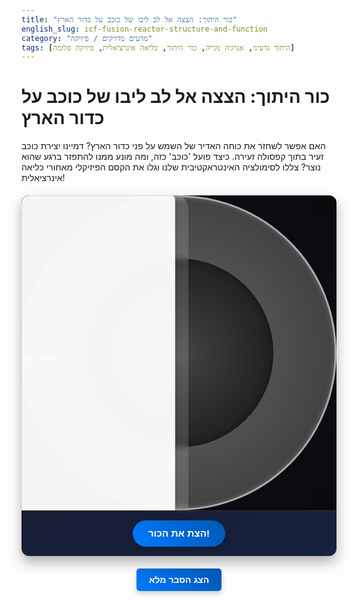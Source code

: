 ```yaml
---
title: "כור היתוך: הצצה אל לב ליבו של כוכב על כדור הארץ"
english_slug: icf-fusion-reactor-structure-and-function
category: "מדעים מדויקים / פיזיקה"
tags: [היתוך גרעיני, אנרגיה נקייה, כור היתוך, כליאה אינרציאלית, פיזיקת פלזמה]
---
```

# כור היתוך: הצצה אל לב ליבו של כוכב על כדור הארץ

האם אפשר לשחזר את כוחה האדיר של השמש על פני כדור הארץ? דמיינו יצירת כוכב זעיר בתוך קפסולה זעירה. כיצד פועל 'כוכב' כזה, ומה מונע ממנו להתפזר ברגע שהוא נוצר? צללו לסימולציה האינטראקטיבית שלנו וגלו את הקסם הפיזיקלי מאחורי כליאה אינרציאלית!

<div id="fusion-app">
    <div id="simulation-area">
        <div id="lasers">
            <div class="laser laser-top"></div>
            <div class="laser laser-bottom"></div>
            <div class="laser laser-left"></div>
            <div class="laser laser-right"></div>
            <div class="laser laser-top-left"></div>
            <div class="laser laser-top-right"></div>
            <div class="laser laser-bottom-left"></div>
            <div class="laser laser-bottom-right"></div>
        </div>
        <div id="target">
            <div class="target-shell" data-info="המעטפת (Ablator): שכבה חיצונית דקה. כשהלייזרים פוגעים בה, היא מתאדה במהירות כלפי חוץ ומייצרת לחץ עצום שדוחס את הדלק פנימה."></div>
            <div class="target-fuel" data-info="הדלק (Fuel): ליבה קפואה של דאוטריום וטריטיום. הדחיסה הקיצונית הופכת אותו לפלזמה לוהטת שבה מתרחש ההיתוך."></div>
        </div>
        <div id="ignition-flash"></div>
        <div id="explosion"></div>
        <div id="info-box" dir="rtl"></div>
        <div id="status-display">שלב: מוכן להצתה</div>
    </div>
    <div id="controls">
        <button id="start-sim">הצת את הכור!</button>
    </div>
</div>

<style>
    #fusion-app {
        font-family: 'Segoe UI', Tahoma, Geneva, Verdana, sans-serif;
        border: none; /* Remove border */
        padding: 0; /* Remove padding */
        border-radius: 12px; /* More rounded corners */
        max-width: 700px;
        margin: 20px auto;
        background: linear-gradient(135deg, #1a1a2e, #16213e); /* Darker, thematic background */
        position: relative;
        box-shadow: 0 10px 20px rgba(0, 0, 0, 0.3);
        overflow: hidden; /* Ensure nothing spills out */
    }

    #simulation-area {
        width: 100%;
        padding-top: 100%; /* 1:1 Aspect Ratio */
        position: relative;
        background: radial-gradient(circle at center, #0d0d1a 0%, #0a0a0d 100%); /* Dark space-like background */
        border-radius: 12px 12px 0 0;
        overflow: hidden;
        border-bottom: 1px solid #333; /* Separator */
    }

    #simulation-area > div {
        position: absolute;
        top: 0;
        left: 0;
        width: 100%;
        height: 100%;
        display: flex;
        justify-content: center;
        align-items: center;
    }

    #lasers {
        display: block; /* Override flex */
        pointer-events: none; /* Lasers are visual only */
    }

    .laser {
        position: absolute;
        background: linear-gradient(to right, rgba(0,255,255,0) 0%, cyan 80%, rgba(0,255,255,0.8) 100%);
        box-shadow: 0 0 8px cyan, 0 0 12px cyan;
        height: 4px; /* Thicker laser */
        transform-origin: 100% center; /* Rotate and scale from the tip end */
        width: 0; /* Start invisible */
        opacity: 0;
        z-index: 5; /* Above background, below target */
    }

    /* Positioning for 8 lasers */
    .laser-right { top: 50%; right: 0; transform: translateY(-50%); }
    .laser-left { top: 50%; left: 0; transform: translateY(-50%) rotate(180deg); }
    .laser-top { top: 0; left: 50%; transform: translateX(-50%) rotate(270deg); }
    .laser-bottom { bottom: 0; left: 50%; transform: translateX(-50%) rotate(90deg); }
    .laser-top-right { top: 0; right: 0; transform-origin: bottom left; transform: translate(-50%, 50%) rotate(-45deg); } /* Adjusted origin/transform */
    .laser-top-left { top: 0; left: 0; transform-origin: bottom right; transform: translate(50%, 50%) rotate(45deg); } /* Adjusted origin/transform */
    .laser-bottom-right { bottom: 0; right: 0; transform-origin: top left; transform: translate(-50%, -50%) rotate(45deg); } /* Adjusted origin/transform */
    .laser-bottom-left { bottom: 0; left: 0; transform-origin: top right; transform: translate(50%, -50%) rotate(-45deg); } /* Adjusted origin/transform */


    #target {
        position: relative;
        width: 30%; /* Slightly larger initial target */
        height: 30%;
        border-radius: 50%;
        display: flex;
        justify-content: center;
        align-items: center;
        transition: width 0.8s cubic-bezier(0.68, -0.55, 0.27, 1.55), height 0.8s cubic-bezier(0.68, -0.55, 0.27, 1.55); /* Add bounce effect */
        z-index: 10; /* Above lasers */
    }

    .target-shell {
        width: 100%;
        height: 100%;
        background: radial-gradient(circle, #666 0%, #333 100%);
        border-radius: 50%;
        position: absolute;
        box-sizing: border-box;
        border: 3px solid #aaa; /* More prominent border */
        cursor: pointer;
        transition: all 0.5s ease-out; /* Transition for ablation */
        box-shadow: inset 0 0 10px rgba(255,255,255,0.2);
    }

    .target-fuel {
        width: 60%; /* Initial fuel size relative to shell */
        height: 60%;
        background: radial-gradient(circle, #444 0%, #111 100%);
        border-radius: 50%;
        position: absolute;
        cursor: pointer;
        transition: all 0.8s ease-in; /* Transition for compression */
        box-shadow: inset 0 0 8px rgba(0,0,0,0.5);
    }

    #ignition-flash {
        position: absolute;
        top: 50%;
        left: 50%;
        width: 0;
        height: 0;
        border-radius: 50%;
        background-color: #ffff00; /* Intense yellow */
        box-shadow: 0 0 50px 20px #ffff00, 0 0 100px 40px rgba(255,255,0,0.5); /* Stronger glow */
        transform: translate(-50%, -50%);
        opacity: 0;
        z-index: 20; /* Above target */
        transition: all 0.1s ease-in;
    }

    #explosion {
        position: absolute;
        top: 50%;
        left: 50%;
        width: 0;
        height: 0;
        border-radius: 50%;
        background: radial-gradient(circle, rgba(255,165,0,0.9) 0%, rgba(255,0,0,0.7) 30%, rgba(255,0,0,0) 70%); /* Fiery gradient */
        transform: translate(-50%, -50%);
        opacity: 0;
        z-index: 15; /* Between flash and target */
        transition: all 0.6s ease-out; /* Faster expansion */
    }

    #info-box {
        position: absolute;
        background-color: rgba(255, 255, 255, 0.95); /* Almost opaque */
        border: 1px solid #ddd;
        padding: 12px; /* More padding */
        border-radius: 6px;
        z-index: 30; /* Highest z-index */
        max-width: 220px; /* Slightly wider */
        font-size: 0.95em; /* Slightly larger font */
        display: none;
        color: #333;
        text-align: right;
        box-shadow: 0 4px 8px rgba(0, 0, 0, 0.2);
        line-height: 1.5; /* Better readability */
    }

    #status-display {
        position: absolute;
        bottom: 15px; /* More space from bottom */
        left: 50%; /* Center horizontally */
        transform: translateX(-50%);
        background-color: rgba(255, 255, 255, 0.15); /* Semi-transparent white */
        color: white;
        padding: 8px 15px; /* More padding */
        border-radius: 20px; /* Pill shape */
        font-size: 1em; /* Larger font */
        z-index: 10;
        direction: rtl;
        min-width: 200px; /* Minimum width */
        text-align: center;
        backdrop-filter: blur(5px); /* Blurred background effect */
        -webkit-backdrop-filter: blur(5px); /* For Safari */
    }

    #controls {
        text-align: center;
        padding: 15px; /* Add padding */
    }

    button {
        padding: 12px 25px; /* Larger button */
        font-size: 1.1em; /* Larger font */
        cursor: pointer;
        background: linear-gradient(45deg, #007bff, #0056b3); /* Gradient button */
        color: white;
        border: none;
        border-radius: 25px; /* Rounded button */
        transition: all 0.3s ease;
        box-shadow: 0 4px 8px rgba(0, 0, 0, 0.2);
        font-weight: bold;
    }

    button:hover {
        background: linear-gradient(45deg, #0056b3, #003f80);
        box-shadow: 0 6px 12px rgba(0, 0, 0, 0.3);
        transform: translateY(-2px); /* Slight lift effect */
    }

     button:disabled {
        background: #ccc;
        cursor: not-allowed;
        box-shadow: none;
        transform: none;
    }


    #toggle-explanation {
        display: block;
        margin: 20px auto;
        padding: 10px 20px;
        font-size: 1em;
        cursor: pointer;
        background-color: #28a745;
        color: white;
        border: none;
        border-radius: 5px;
        transition: background-color 0.3s ease;
    }

    #toggle-explanation:hover {
         background-color: #218838;
    }

    #explanation {
        margin-top: 20px;
        padding: 20px; /* More padding */
        border: none; /* Remove border */
        border-radius: 8px;
        background-color: #fff;
        box-shadow: 0 5px 15px rgba(0, 0, 0, 0.1);
        display: none; /* Initially hidden */
        line-height: 1.7; /* Improve readability */
        color: #333;
    }

    #explanation h2, #explanation h3 {
        color: #16213e; /* Dark blue headings */
        margin-top: 25px; /* More space above headings */
        margin-bottom: 12px;
        border-bottom: 1px solid #eee; /* Subtle separator */
        padding-bottom: 5px;
    }

    #explanation p, #explanation ul {
        margin-bottom: 15px;
        text-align: justify;
    }

    #explanation ul {
        padding-right: 20px; /* Indent list */
    }

    #explanation li {
         margin-bottom: 8px;
    }

    .hidden {
        display: none;
    }
</style>

<button id="toggle-explanation">הצג הסבר מלא</button>

<div id="explanation" class="hidden">
    <h2>מהו היתוך גרעיני? כוחה של השמש, כאן על הארץ!</h2>
    <p>היתוך גרעיני הוא התהליך העוצמתי שמניע את השמש ואת שאר הכוכבים ביקום. זהו מפגש אטומי אלים וחם במיוחד, שבו אטומים קלים (כמו דאוטריום וטריטיום, איזוטופים של מימן) נדחסים יחד בכוח אדיר, מתמזגים לאטום כבד יותר (הליום), ומשחררים בו-זמנית כמויות פנומנליות של אנרגיה. בניגוד ביקוע גרעיני (השיטה הנוכחית להפקת חשמל מאטומים), היתוך מבטיח עתיד עם פוטנציאל לאנרגיה נקייה, כמעט בלתי מוגבלת, עם פסולת רדיואקטיבית נמוכה בהרבה וללא הסיכון לתגובת שרשרת בלתי נשלטת. זהו "הגביע הקדוש" של עולם האנרגיה.</p>

    <h2>כליאה אינרציאלית (ICF): לכוד את הכוכב הפנימי</h2>
    <p>כדי לגרום לאטומים להתמזג, צריך לדחוס אותם לנקודה אולטרה-צפופה ולאדמה לטמפרטורות לוהטות יותר מלב ליבה של השמש – מעל 100 מיליון מעלות צלזיוס! כליאה אינרציאלית היא אחת הדרכים להשיג את התנאים הקיצוניים הללו. במקום להשתמש בשדות מגנטיים כדי לרחף את הפלזמה החמה (כמו בשיטת כליאה מגנטית - MCF), ב-ICF אנחנו משתמשים בכוח אדיר שמדחס את הדלק בצורה כה מהירה ואלימה, שהדלק הדחוס נשאר במצבו הקיצוני למשך שבריר שנייה בזכות ה"אינרציה" שלו – הנטייה להתנגד לשינוי בתנועה – מספיק זמן כדי שתתרחש תגובת היתוך ותשתחרר אנרגיה. דמיינו כדור סל שאתם מוחצים ברגע אחד לגרגר חול – זו סדר הגודל של הדחיסה ב-ICF.</p>

    <h2>השחקנים הראשיים: מה מכיל כור היתוך ICF?</h2>
    <ul>
        <li><strong>מערכת ההנעה (Drivers):</strong> אלו הם "השרירים" של המערכת. בדרך כלל מדובר במערך לייזרים עתירי הספק, אבל חוקרים גם מאיצי חלקיקים. הלייזרים מספקים את זרם האנרגיה האדיר שמתחיל את כל התהליך.</li>
        <li><strong>המטרה (Target):</strong> הכוכב הפוטנציאלי שלנו! קפסולה זעירה, לרוב כדורית, בגודל של ראש סיכה או גרגר פלפל. היא מעוצבת בדיוק אבסולוטי ומכילה את דלק ההיתוך.
            <ul>
                <li><strong>המעטפת (Ablator):</strong> השכבה החיצונית של המטרה. עשויה מחומרים קלים. תפקידה לקלוט את אנרגיית הלייזרים, להתאדות במהירות ולהעיף חומר החוצה. זה יוצר את כוח ה"ריאקציה" שדוחף את שאר המטרה פנימה.</li>
                <li><strong>הדלק (Fuel):</strong> בדרך כלל תערובת קפואה של דאוטריום וטריטיום. זהו החומר שיעבור היתוך כשהוא יידחס ויתחמם מספיק.</li>
            </ul>
        </li>
         <li><strong>הולראום (Hohlraum):</strong> (בשיטה עקיפה - Indirect Drive) רכיב אופציונלי. גליל קטן מזהב שמקיף את המטרה. הלייזרים פוגעים בדפנות ההולראום, שמתאדות ופולטות קרינת X. קרינת ה-X היא זו שמדחסת את המטרה. הסימולציה שלנו מציגה שיטה ישירה (Direct Drive) בה הלייזרים פוגעים ישירות במטרה.</li>
    </ul>

    <h2>מסע אל לב הכוכב: שלבי ההיתוך ב-ICF (הנעה ישירה)</h2>
    <p>עקבו אחרי השלבים בסימולציה:</p>
    <ol>
        <li>**מוכן להצתה:** המטרה הזעירה, ובה המעטפת והדלק, מוצבת במרכז הכור. לייזרים רבי עוצמה מכוונים אליה מכל הכיוונים.</li>
        <li>**הנעה ואבלציה (Ablation):** ברגע אחד, כל הלייזרים יורים בו-זמנית. אלומות האור העצמתיות פוגעות במעטפת החיצונית של המטרה. אנרגיית הלייזר מחממת את המעטפת לטמפרטורות קיצוניות, והחומר מתאדה ומתפשט החוצה במהירות אדירה, כמו גז חם שיוצא מבלון.</li>
        <li>**אימפלוזיה (Implosion - קריסה פנימית):** התפשטות המעטפת כלפי חוץ יוצרת כוח ריאקציה אדיר (כמו יציאת גז ממתנפח שדוחפת אותו קדימה). כוח זה דוחף את שאריות המעטפת ואת דלק ההיתוך פנימה, אל עבר מרכז המטרה. הדחיסה מהירה ועוצמתית כל כך, שהמטרה כולה קורסת לתוך עצמה בתוך פחות ממיליארדית השנייה!</li>
        <li>**דחיסה והצתה (Compression & Ignition):** כשהחומר קורס פנימה, הוא נדחס לצפיפות הגבוהה פי אלפי פעמים מצפיפותו במצב מוצק, ומרכז המטרה מתחמם לטמפרטורות של מעל 100 מיליון מעלות צלזיוס. אם התנאים (צפיפות, טמפרטורה, זמן) נכונים, מתרחשת "הצתה" – תגובות היתוך ספונטניות מתחילות במרכז הלוהט (ה"נקודה החמה"). תגובות אלו משחררות חלקיקי אלפא עתירי אנרגיה.</li>
        <li>**"בעירה" ושחרור אנרגיה (Burn & Energy Release):** חלקיקי האלפא מההצתה פוגעים בשכבות הדלק הצפופות יותר שסביב הנקודה החמה ומחממים אותן. חימום זה גורם גם לשכבות הסמוכות להגיע לתנאי היתוך, והתגובה מתפשטת החוצה דרך הדלק הדחוס במהירות אדירה, כמו "בעירה" גרעינית. התוצאה היא שחרור כמות אדירה של אנרגיה בצורת נויטרונים מהירים וחלקיקי אלפא, בתוך שבריר שנייה.</li>
        <li>**תגובה הסתיימה:** הדלק הדחוס מתפשט במהירות לאחר שחרור האנרגיה, והתגובה נפסקת.</li>
    </ol>

    <h2>מדוע "כליאה אינרציאלית"?</h2>
    <p>כפי שהשם מרמז, הכליאה כאן אינה קבועה אלא זמנית, ונמשכת רק למשך שבריר השנייה החיוני. הדלק הדחוס נשאר צפוף וחם מספיק רק בזכות האינרציה שלו – ה"עקשנות" שלו להישאר במצב הדחוס לזמן קצרצר לפני שהוא "מבין" שהוא צריך להתפשט בגלל הלחץ העצום מתוכו. האינרציה הזו היא ש"כולאת" את הפלזמה למשך הזמן הדרוש לתגובת ההיתוך להתרחש. זהו מירוץ נגד הזמן בין כוח הדחיסה לבין כוח ההתפשטות של הפלזמה הלוהטת.</p>

    <h2>המסע אל האנרגיה: אתגרים ותקווה לעתיד</h2>
    <p>היתוך בשיטת ICF הוא אתגר הנדסי ופיזיקלי עצום. הוא דורש מערכות לייזר מפלצתיות, ייצור מטרות בדיוק אטומי, והבנה מעמיקה של פיזיקת פלזמה בתנאים שקיימים רק בכוכבים. למרות הקשיים, הישגים פורצי דרך כמו השגת "הצתה" (Ignition) במתקן NIF בארה"ב (שבו שוחררה יותר אנרגיה מההיתוך מאשר הושקעה בדלק עצמו) מעידים על ההתקדמות. הדרך לכור היתוך מסחרי עדיין ארוכה, אך ההתקדמות המדעית והטכנולוגית בתחום זה מפיחה תקווה לעתיד שבו נוכל לרתום את כוחם של כוכבים להפקת אנרגיה נקייה ובטוחה כאן, על כדור הארץ.</p>
</div>

<script>
    document.addEventListener('DOMContentLoaded', () => {
        const startButton = document.getElementById('start-sim');
        const statusDisplay = document.getElementById('status-display');
        const targetDiv = document.getElementById('target');
        const shellDiv = targetDiv.querySelector('.target-shell');
        const fuelDiv = targetDiv.querySelector('.target-fuel');
        const lasersDiv = document.getElementById('lasers');
        const lasers = lasersDiv.querySelectorAll('.laser');
        const infoBox = document.getElementById('info-box');
        const ignitionFlash = document.getElementById('ignition-flash');
        const explosionDiv = document.getElementById('explosion');
        const simulationArea = document.getElementById('simulation-area');

        const explanationDiv = document.getElementById('explanation');
        const toggleExplanationButton = document.getElementById('toggle-explanation');

        let simulationRunning = false;

        const resetSimulation = () => {
            simulationRunning = false;
            // Remove any active transitions for instant reset
             lasers.forEach(laser => laser.style.transition = 'none');
            shellDiv.style.transition = 'none';
            fuelDiv.style.transition = 'none';
            targetDiv.style.transition = 'none';
            ignitionFlash.style.transition = 'none';
            explosionDiv.style.transition = 'none';


            targetDiv.style.width = '30%';
            targetDiv.style.height = '30%';
            shellDiv.style.opacity = '1';
            shellDiv.style.transform = 'none';
            fuelDiv.style.width = '60%';
            fuelDiv.style.height = '60%';

            ignitionFlash.style.opacity = '0';
            ignitionFlash.style.width = '0';
            ignitionFlash.style.height = '0';
            ignitionFlash.style.boxShadow = 'none';

            explosionDiv.style.opacity = '0';
            explosionDiv.style.width = '0';
            explosionDiv.style.height = '0';
            explosionDiv.style.background = 'radial-gradient(circle, rgba(255,165,0,0.9) 0%, rgba(255,0,0,0.7) 30%, rgba(255,0,0,0) 70%)'; /* Reset gradient */


            lasers.forEach(laser => {
                laser.style.width = '0';
                laser.style.opacity = '0';
                // Reset specific positioning/transform if needed, though width/opacity handles start state
            });

            statusDisplay.textContent = 'שלב: מוכן להצתה';
            startButton.disabled = false;
            startButton.textContent = 'הצת את הכור!';
            infoBox.style.display = 'none'; // Hide info box on reset
        };

        const runSimulation = async () => {
            if (simulationRunning) return;
            simulationRunning = true;
            startButton.disabled = true;
            startButton.textContent = '...מתבצעת הצתה';
            infoBox.style.display = 'none'; // Hide info box during simulation

            // Re-apply transitions at the start of the simulation
             lasers.forEach(laser => laser.style.transition = 'width 0.4s linear, opacity 0.4s linear');
            shellDiv.style.transition = 'all 0.5s ease-out';
            fuelDiv.style.transition = 'all 0.8s ease-in';
            targetDiv.style.transition = 'width 0.8s ease-in, height 0.8s ease-in';
            ignitionFlash.style.transition = 'all 0.1s ease-in, box-shadow 0.1s ease-in';
            explosionDiv.style.transition = 'all 0.6s ease-out';


            // Step 1 & 2: Lasers & Ablation
            statusDisplay.textContent = 'שלב: הנעה ואבלציה (Ablation)';
            lasers.forEach(laser => {
                laser.style.width = 'calc(50% + 15%)'; /* Extend towards center + overshoot */
                laser.style.opacity = '1';
            });

            await new Promise(resolve => setTimeout(resolve, 400)); // Wait for lasers to reach target

             lasers.forEach(laser => {
                // After hitting, fade out quickly
                 laser.style.transition = 'opacity 0.2s linear';
                 laser.style.opacity = '0';
             });


            shellDiv.style.opacity = '0'; // Ablate the shell
            shellDiv.style.transform = 'scale(1.8)'; // Visual cue of expansion outwards


            // Step 3: Implosion
            statusDisplay.textContent = 'שלב: אימפלוזיה (קריסה פנימית)';
            // Compress fuel and target simultaneously
            fuelDiv.style.width = '10%';
            fuelDiv.style.height = '10%';
            targetDiv.style.width = '5%';
            targetDiv.style.height = '5%';


            await new Promise(resolve => setTimeout(resolve, 800)); // Wait for compression

            // Step 4: Ignition
            statusDisplay.textContent = 'שלב: דחיסה והצתה (Ignition)';
            ignitionFlash.style.opacity = '1';
             // Flash size related to the compressed fuel size, maybe slightly larger
            const compressedSize = targetDiv.clientWidth; // Use actual calculated size after transition
            ignitionFlash.style.width = `${compressedSize * 3}px`; // Size based on compressed target
            ignitionFlash.style.height = `${compressedSize * 3}px`;
             // Ensure flash size is not zero if target size is zero
             if (compressedSize === 0) {
                 ignitionFlash.style.width = '30px';
                 ignitionFlash.style.height = '30px';
             }

            ignitionFlash.style.boxShadow = '0 0 80px 40px #ffff00, 0 0 120px 60px rgba(255,255,0,0.5)';


            await new Promise(resolve => setTimeout(resolve, 150)); // Flash duration

            // Step 5 & 6: Burn & Energy Release
            statusDisplay.textContent = 'שלב: "בעירה" ושחרור אנרגיה';
            ignitionFlash.style.opacity = '0'; // Fade flash quickly
            ignitionFlash.style.boxShadow = 'none';

            explosionDiv.style.opacity = '1';
            explosionDiv.style.width = '250%'; // Expand rapidly beyond container
            explosionDiv.style.height = '250%';
            explosionDiv.style.background = 'radial-gradient(circle, rgba(255,165,0,0.9) 0%, rgba(255,0,0,0.7) 30%, rgba(255,0,0,0) 70%)'; /* Ensure gradient is reset */


            await new Promise(resolve => setTimeout(resolve, 600)); // Explosion duration

            statusDisplay.textContent = 'שלב: תגובה הסתיימה';

            // Reset for next run
            await new Promise(resolve => setTimeout(resolve, 2000)); // Wait before reset
            resetSimulation();
        };

        startButton.addEventListener('click', runSimulation);

        // Info Box functionality
        const clickableElements = [shellDiv, fuelDiv];
        clickableElements.forEach(element => {
            element.addEventListener('click', (event) => {
                // Only show info when not running simulation and on initial state
                if (!simulationRunning && statusDisplay.textContent === 'שלב: מוכן להצתה') {
                    const rect = element.getBoundingClientRect();
                    const simRect = simulationArea.getBoundingClientRect();

                     // Position relative to the simulation area
                    let relativeLeft = rect.left - simRect.left;
                    let relativeTop = rect.top - simRect.top;

                    infoBox.style.display = 'block'; // Temporarily show to measure
                    const infoRect = infoBox.getBoundingClientRect();
                    infoBox.style.display = 'none'; // Hide again

                    let boxLeft = relativeLeft + rect.width / 2 + 15; // Default to right of center
                    let boxTop = relativeTop + rect.height / 2 - infoRect.height / 2; // Vertically center

                    // Adjust if overflows right
                    if (boxLeft + infoRect.width > simRect.width - 10) {
                        boxLeft = relativeLeft + rect.width / 2 - infoRect.width - 15; // Place to the left
                    }
                     // Adjust if overflows bottom
                     if (boxTop + infoRect.height > simRect.height - 10) {
                        boxTop = simRect.height - infoRect.height - 10;
                     }
                     // Adjust if overflows top
                     if (boxTop < 10) {
                        boxTop = 10;
                     }
                     // Adjust if overflows left
                     if (boxLeft < 10) {
                         boxLeft = 10;
                     }


                    infoBox.style.left = `${boxLeft}px`;
                    infoBox.style.top = `${boxTop}px`;
                    infoBox.style.display = 'block';
                    infoBox.textContent = element.dataset.info || 'אין מידע נוסף זמין.';

                    event.stopPropagation(); // Prevent click from bubbling up
                }
            });
        });

        // Hide info box when clicking outside the elements or the info box itself
        document.addEventListener('click', (event) => {
             const isClickInsideApp = event.target.closest('#fusion-app');
             const isClickOnElement = event.target.closest('.target-shell, .target-fuel');
             const isClickInsideInfoBox = event.target.closest('#info-box');
             const isClickOnButton = event.target.closest('button');


             // Hide if click is inside the app but not on a clickable element, info box, or button
             if (isClickInsideApp && !isClickOnElement && !isClickInsideInfoBox && !isClickOnButton) {
                 infoBox.style.display = 'none';
             }
             // Also hide if clicking on the simulation area background itself
             if (event.target === simulationArea) {
                 infoBox.style.display = 'none';
             }
        });


        // Explanation toggle functionality
        toggleExplanationButton.addEventListener('click', () => {
            const isHidden = explanationDiv.classList.contains('hidden');
            if (isHidden) {
                explanationDiv.classList.remove('hidden');
                explanationDiv.style.maxHeight = explanationDiv.scrollHeight + "px"; // Set max height for smooth transition (if using CSS transitions)
                toggleExplanationButton.textContent = 'הסתר הסבר מלא';
                 // Scroll to explanation if it's revealed
                 explanationDiv.scrollIntoView({ behavior: 'smooth', block: 'start' });

            } else {
                 // Temporarily set max height before adding hidden class for smooth collapse
                 explanationDiv.style.maxHeight = explanationDiv.scrollHeight + "px";
                 // Use a small timeout to allow CSS transition to start
                 setTimeout(() => {
                     explanationDiv.style.maxHeight = '0';
                     explanationDiv.addEventListener('transitionend', function handler() {
                          explanationDiv.classList.add('hidden');
                          explanationDiv.style.maxHeight = null; // Reset max height for next reveal
                          explanationDiv.removeEventListener('transitionend', handler);
                     });
                 }, 10); // Small delay
                toggleExplanationButton.textContent = 'הצג הסבר מלא';
            }
        });

        // Add CSS for smooth explanation toggle (requires CSS update too)
         explanationDiv.style.transition = 'max-height 0.5s ease-out';
         explanationDiv.style.overflow = 'hidden';


        // Initial reset to ensure correct state on load
        resetSimulation();
    });
</script>
```